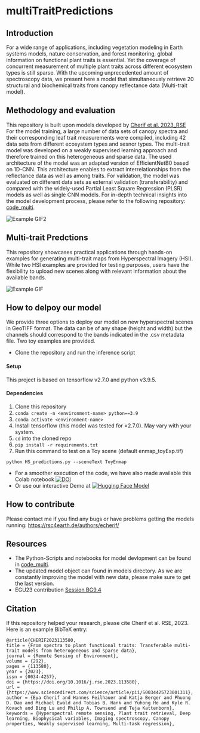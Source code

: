 # multiTraitPredictions

## Introduction
For a wide range of applications, including vegetation modeling in Earth systems models, nature conservation, and forest monitoring, global information on functional plant traits is essential. Yet the coverage of concurrent measurement of multiple plant traits across different ecosystem types is still sparse. With the upcoming unprecedented amount of spectroscopy data, we present here a model that simultaneously retrieve 20 structural and biochemical traits from canopy reflectance data (Multi-trait model). 

## Methodology and evaluation
This repository is built upon models developed by [Cherif et al. 2023_RSE](https://www.sciencedirect.com/science/article/pii/S0034425723001311?dgcid=author)
For the model training, a large number of data sets of canopy spectra and their corresponding leaf trait measurements were compiled, including 42 data sets from different ecosystem types and sesnor types. The multi-trait model was developed on a weakly supervised learning approach and therefore trained on this heterogeneous and sparse data. The used architecture of the model was an adapted version of EfficientNetB0 based on 1D-CNN. This architecture enables to extract interrelationships from the reflectance data as well as among traits.
For validation, the model was evaluated on different data sets as external validation (transferability) and compared with the widely-used Partial Least Square Regression (PLSR) models as well as single CNN models.
For in-depth technical insights into the model development process, please refer to the following repository: [code_multi](https://gitlab.com/eya95/multi-traitretrieval/).

![Example GIF2](1d_cnn_animation.gif)

## Multi-trait Predctions
This repository showcases practical applications through hands-on examples for generating multi-trait maps from Hyperspectral Imagery (HSI). 
While two HSI examples are provided for testing purposes, users have the flexibility to upload new scenes along with relevant information about the available bands.

![Example GIF](Enmap_toyExample_animation.gif)

## How to delpoy our model
We provide three options to deploy our model on new hyperspectral scenes in GeoTIFF format. The data can be of any shape (height and width) but the channels should correspond to the bands indicated in the .csv metadata file. Two toy examples are provided.

* Clone the repository and run the inference script
#### Setup
This project is based on tensorflow v2.7.0 and python v3.9.5.
#### Dependencies
1. Clone this repository
2. `conda create -n <environment-name> python==3.9`
3. `conda activate <environment-name>`
4. Install tensorflow (this model was tested for =2.7.0). May vary with your system. 
5. `cd` into the cloned repo
5. `pip install -r requirements.txt`
6. Run this command to test on a Toy scene (default enmap_toyExp.tif)
```
python HS_predictions.py --sceneText ToyEnmap

```
* For a smoother execution of the code, we have also made available this Colab notebook [![DOI](https://colab.research.google.com/assets/colab-badge.svg)](https://colab.research.google.com/drive/1A7edK_jJ4q19ysYPaWbLenT9PcF4FxSJ#scrollTo=8i4K_djURepQ)
* Or use our interactive Demo at [![Hugging Face Model](https://img.shields.io/badge/Model%20on%20Hugging%20Face-blue?logo=huggingface&style=flat)](https://huggingface.co/spaces/avatar5/multiTraitPredictions_test)

## How to contribute
Please contact me if you find any bugs or have problems getting the models running: https://rsc4earth.de/authors/echerif/

## Resources
* The Python-Scripts and notebooks for model devlopment can be found in [code_multi](https://gitlab.com/eya95/multi-traitretrieval/).
* The updated model object can found in models directory. As we are constantly improving the model with new data, please make sure to get the last version.
* EGU23 contribution [Session BG9.4](https://meetingorganizer.copernicus.org/EGU23/EGU23-10901.html)

## Citation
If this repository helped your research, please cite Cherif et al. RSE, 2023. Here is an example BibTeX entry:
```
@article{CHERIF2023113580,
title = {From spectra to plant functional traits: Transferable multi-trait models from heterogeneous and sparse data},
journal = {Remote Sensing of Environment},
volume = {292},
pages = {113580},
year = {2023},
issn = {0034-4257},
doi = {https://doi.org/10.1016/j.rse.2023.113580},
url = {https://www.sciencedirect.com/science/article/pii/S0034425723001311},
author = {Eya Cherif and Hannes Feilhauer and Katja Berger and Phuong D. Dao and Michael Ewald and Tobias B. Hank and Yuhong He and Kyle R. Kovach and Bing Lu and Philip A. Townsend and Teja Kattenborn},
keywords = {Hyperspectral remote sensing, Plant trait retrieval, Deep learning, Biophysical variables, Imaging spectroscopy, Canopy properties, Weakly supervised learning, Multi-task regression},
```
